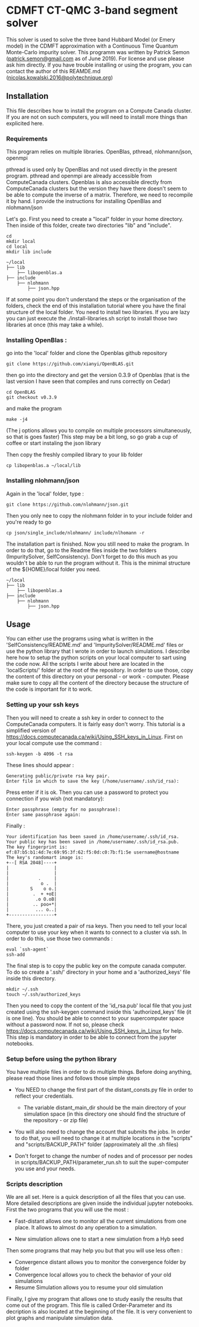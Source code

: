 # CDMFT CT-QMC 3-band segment solver

This solver is used to solve the three band Hubbard Model (or Emery model) in the CDMFT approximation with a Continuous Time Quantum Monte-Carlo impurity solver.
This programm was written by Patrick Semon (patrick.semon@gmail.com as of June 2019).
For license and use please ask him directly.
If you have trouble installing or using the program, you can contact the author of this REAMDE.md (nicolas.kowalski.2016@polytechnique.org) 

## Installation

This file describes how to install the program on a Compute Canada cluster.
If you are not on such computers, you will need to install more things than explicited here.

### Requirements

This program relies on multiple libraries.
OpenBlas, pthread, nlohmann/json, openmpi

pthread is used only by OpenBlas and not used directly in the present program.
pthread and openmpi are already accessible from ComputeCanada clusters.
Openblas is also accessible directly from ComputeCanada clusters but the version they have there doesn't seem to be able to compute the inverse of a matrix. Therefore, we need to recompile it by hand.
I provide the instructions for installing OpenBlas and nlohmann/json

Let's go.
First you need to create a "local" folder in your home directory. Then inside of this folder, create two directories "lib" and "include".
	
	cd
	mkdir local
	cd local
	mkdir lib include

	~/local
	├── lib
		├── libopenblas.a 
	├── include
		├── nlohmann
			├── json.hpp

If at some point you don't understand the steps or the organisation of the folders, check the end of this installation tutorial where you have the final structure of the local folder.
You need to install two libraries. If you are lazy you can just execute the ./install-libraries.sh script to install those two libraries at once (this may take a while).
### Installing OpenBlas : 

go into the 'local' folder and clone the Openblas github repository

	git clone https://github.com/xianyi/OpenBLAS.git

then go into the directory and get the version 0.3.9 of Openblas (that is the last version I have seen that compiles and runs correctly on Cedar)

	cd OpenBLAS
	git checkout v0.3.9
	
and make the program

	make -j4

(The j options allows you to compile on multiple processors simultaneously, so that is goes faster)	
This step may be a bit long, so go grab a cup of coffee or start instaling the json library

Then copy the freshly compiled library to your lib folder 

	cp libopenblas.a ~/local/lib 

### Installing nlohmann/json

Again in the 'local' folder, type :

	git clone https://github.com/nlohmann/json.git

Then you only nee to copy the nlohmann folder in  to your include folder and you're ready to go

	cp json/single_include/nlohmann/ include/nlhomann -r

The installation part is finished. Now you still need to make the program. In order to do that, go to the Readme files inside the two folders (ImpuritySolver, SelfConsistency). Don't forget to do this much as you wouldn't be able to run the program without it.
This is the minimal structure of the ${HOME}/local folder you need.

	~/local
	├── lib
		├── libopenblas.a 
	├── include
		├── nlohmann
			├── json.hpp

## Usage

You can either use the programs using what is written in the 'SelfConsistency/README.md' and 'ImpuritySolver/README.md' files or use the python library that I wrote in order to launch simulations. 
I describe here how to setup the python scripts on your local computer to sart using the code now.
All the scripts I write about here are located in the 'localScripts/' folder at the root of the repository. In order to use those, copy the content of this directory on your personal - or work - computer. Please make sure to copy all the content of the directory because the structure of the code is important for it to work.

### Setting up your ssh keys

Then you will need to create a ssh key in order to connect to the ComputeCanada computers. It is fairly easy don't worry.
This tutorial is a simplified version of https://docs.computecanada.ca/wiki/Using_SSH_keys_in_Linux.
First on your local compute use the command : 

	ssh-keygen -b 4096 -t rsa

These lines should appear : 

	Generating public/private rsa key pair.
	Enter file in which to save the key (/home/username/.ssh/id_rsa):

Press enter if it is ok. Then you can use a password to protect you connection if you wish (not mandatory):

	Enter passphrase (empty for no passphrase):
	Enter same passphrase again:

Finally : 

	Your identification has been saved in /home/username/.ssh/id_rsa.
	Your public key has been saved in /home/username/.ssh/id_rsa.pub.
	The key fingerprint is:
	ef:87:b5:b1:4d:7e:69:95:3f:62:f5:0d:c0:7b:f1:5e username@hostname
	The key's randomart image is:
	+--[ RSA 2048]----+
	|                 |
	|                 |
	|           .     |
	|            o .  |
	|        S    o o.|
	|         .  + +oE|
	|          .o O.oB|
	|         .. poo+*|
	|          ... o..|
	+-----------------+

There, you just created a pair of rsa keys. 
Then you need to tell your local computer to use your key when it wants to connect to a cluster via ssh. In order to do this, use those two commands : 

	eval `ssh-agent`
	ssh-add

The final step is to copy the public key on the compute canada computer. To do so create a '.ssh/' directory in your home and a 'authorized_keys' file inside this directory.

	mkdir ~/.ssh
	touch ~/.ssh/authorized_keys

Then you need to copy the content of the 'id_rsa.pub' local file that you just created using the ssh-keygen command inside this 'authorized_keys' file (it is one line). You should be able to connect to your supercomputer space without a password now. If not so, please check https://docs.computecanada.ca/wiki/Using_SSH_keys_in_Linux for help. This step is mandatory in order to be able to connect from the jupyter notebooks.

### Setup before using the python library
You have multiple files in order to do multiple things.
Before doing anything, please read those lines and follows those simple steps

* You NEED to change the first part of the distant_consts.py file in order to reflect your credentials. 

  * The variable distant_main_dir should be the main directory of your simulation space (in this directory one should find the structure of the repository - or zip file)

* You will also need to change the account that submits the jobs. In order to do that, you will need to change it at multiple locations in the "scripts" and "scripts/BACKUP_PATH" folder (approximately all the .sh files)

* Don't forget to change the number of nodes and of processor per nodes in scripts/BACKUP_PATH/parameter_run.sh to suit the super-computer you use and your needs.

### Scripts description
We are all set.
Here is a quick description of all the files that you can use. More detailed descriptions are given inside the individual jupyter notebooks.
First the two programs that you will use the most : 

* Fast-distant allows one to monitor all the current simulations from one place. It allows to almost do any operation to a simulation.

* New simulation allows one to start a new simulation from a Hyb seed

Then some programs that may help you but that you will use less often : 

* Convergence distant allows you to monitor the convergence folder by folder
* Convergence local allows you to check the behavior of your old simulations
* Resume Simulation allows you to resume your old simulation

Finally, I give my program that allows one to study easily the results that come out of the program.
This file is called Order-Parameter and its decription is also located at the beginning of the file. 
It is very convenient to plot graphs and manipulate simulation data.



